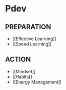 # Pdev
## PREPARATION

- [[Effective Learning]] 
- [[Speed Learning]]


## ACTION
- [[Mindset]]
- [[Habits]]
- [[Energy Management]]